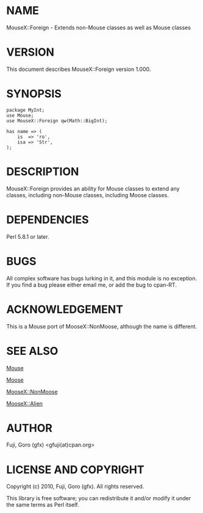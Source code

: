 # NAME

MouseX::Foreign - Extends non-Mouse classes as well as Mouse classes

# VERSION

This document describes MouseX::Foreign version 1.000.

# SYNOPSIS

    package MyInt;
    use Mouse;
    use MouseX::Foreign qw(Math::BigInt);

    has name => (
        is  => 'ro',
        isa => 'Str',
    );

# DESCRIPTION



MouseX::Foreign provides an ability for Mouse classes to extend any classes,
including non-Mouse classes, including Moose classes.

    

# DEPENDENCIES

Perl 5.8.1 or later.

# BUGS

All complex software has bugs lurking in it, and this module is no
exception. If you find a bug please either email me, or add the bug
to cpan-RT.

# ACKNOWLEDGEMENT

This is a Mouse port of MooseX::NonMoose, although the name is different.

# SEE ALSO

[Mouse](https://metacpan.org/pod/Mouse)

[Moose](https://metacpan.org/pod/Moose)

[MooseX::NonMoose](https://metacpan.org/pod/MooseX::NonMoose)

[MooseX::Alien](https://metacpan.org/pod/MooseX::Alien)

# AUTHOR

Fuji, Goro (gfx) <gfuji(at)cpan.org>

# LICENSE AND COPYRIGHT

Copyright (c) 2010, Fuji, Goro (gfx). All rights reserved.

This library is free software; you can redistribute it and/or modify
it under the same terms as Perl itself.
